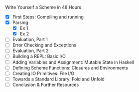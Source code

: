 Write Yourself a Scheme in 48 Hours

- [x] First Steps: Compiling and running
- [x] Parsing
  - [x] Ex 1
  - [x] Ex 2
- [ ] Evaluation, Part 1
- [ ] Error Checking and Exceptions
- [ ] Evaluation, Part 2
- [ ] Building a REPL: Basic I/O
- [ ] Adding Variables and Assignment: Mutable State in Haskell
- [ ] Defining Scheme Functions: Closures and Environments
- [ ] Creating IO Primitives: File I/O
- [ ] Towards a Standard Library: Fold and Unfold
- [ ] Conclusion & Further Resources
